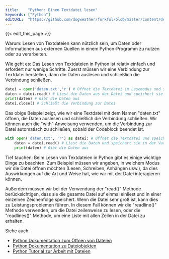 ```yaml
---
title:    "Python: Einen Textdatei lesen"
keywords: ["Python"]
editURL:  "https://github.com/dogweather/forkful/blob/master/content/de/python/reading-a-text-file.md"
---
```


{{< edit_this_page >}}

Warum: Lesen von Textdateien kann nützlich sein, um Daten oder Informationen aus externen Quellen in einem Python-Programm zu nutzen oder zu verarbeiten.

Wie geht es: 
Das Lesen von Textdateien in Python ist relativ einfach und erfordert nur wenige Schritte. Zuerst müssen wir eine Verbindung zur Textdatei herstellen, dann die Daten auslesen und schließlich die Verbindung schließen.

```Python
datei = open('daten.txt','r') # Öffnet die Textdatei im Lesemodus und speichert sie in der Variable 'datei'
daten = datei.read() # Liest die Daten aus der Datei und speichert sie in der Variable 'daten'
print(daten) # Gibt die Daten aus
datei.close() # Schließt die Verbindung zur Datei
```

Das obige Beispiel zeigt, wie wir eine Textdatei mit dem Namen "daten.txt" öffnen, die Daten auslesen und schließlich die Verbindung schließen. Wir können auch die "with" Anweisung verwenden, um die Verbindung zur Datei automatisch zu schließen, sobald der Codeblock beendet ist.

```Python
with open('daten.txt', 'r') as datei: # Öffnet die Textdatei und speichert sie in der Variable 'datei'
    daten = datei.read() # Liest die Daten und speichert sie in der Variable 'daten'
    print(daten) # Gibt die Daten aus
```

Tief tauchen: 
Beim Lesen von Textdateien in Python gibt es einige wichtige Dinge zu beachten. Zum Beispiel müssen wir angeben, in welchem Modus wir die Datei öffnen möchten (Lesen, Schreiben, Anhängen usw.), da dies Auswirkungen auf die Art und Weise hat, wie wir mit der Datei interagieren können.

Außerdem müssen wir bei der Verwendung der "read()" Methode berücksichtigen, dass sie die gesamte Datei auf einmal einliest und in einer einzelnen Zeichenfolge speichert. Wenn die Datei sehr groß ist, kann dies zu Leistungsproblemen führen. In diesem Fall können wir die "readline()" Methode verwenden, um die Datei zeilenweise zu lesen, oder die "readlines()" Methode, um eine Liste mit allen Zeilen in der Datei zu erhalten.

Siehe auch: 
- [Python Dokumentation zum Öffnen von Dateien](https://docs.python.org/3/library/functions.html#open)
- [Python Dokumentation zu Dateiobjekten](https://docs.python.org/3/library/io.html#io.RawIOBase)
- [Python Tutorial zur Arbeit mit Dateien](https://realpython.com/read-write-files-python/)